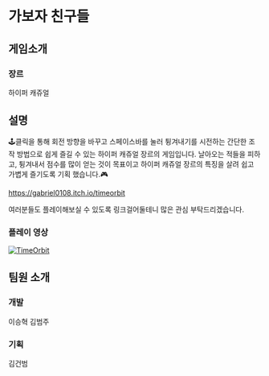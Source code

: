# 가보자 친구들
## 게임소개
### 장르
하이퍼 캐쥬얼
## 설명
🕹클릭을 통해 회전 방향을 바꾸고 스페이스바를 눌러 튕겨내기를 시전하는 간단한 조작 방법으로 쉽게 즐길 수 있는 하이퍼 캐쥬얼 장르의 게임입니다. 날아오는 적들을 피하고, 튕겨내서 점수를 많이 얻는 것이 목표이고 하이퍼 캐쥬얼 장르의 특징을 살려 쉽고 가볍게 즐기도록 기획 했습니다.🎮

https://gabriel0108.itch.io/timeorbit

여러분들도 플레이해보실 수 있도록 링크걸어둘테니 많은 관심 부탁드리겠습니다.
### 플레이 영상
[![TimeOrbit](http://img.youtube.com/vi/B7PSusO3T-4/0.jpg)](https://youtu.be/B7PSusO3T-4?t=0s) 
## 팀원 소개
### 개발
이승혁 김범주
### 기획
김건범
